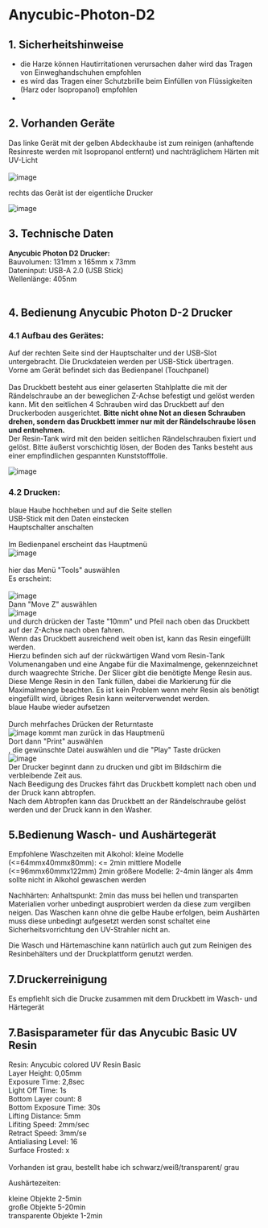 # Anycubic-Photon-D2
## 1. Sicherheitshinweise
- die Harze können Hautirritationen verursachen daher wird das Tragen von Einweghandschuhen empfohlen<br>
- es wird das Tragen einer Schutzbrille beim Einfüllen von Flüssigkeiten (Harz oder Isopropanol) empfohlen<br>
- 

## 2. Vorhanden Geräte
Das linke Gerät mit der gelben Abdeckhaube ist zum reinigen (anhaftende Resinreste werden mit Isopropanol entfernt) und nachträglichem Härten mit UV-Licht<br>
<br>
![image](https://github.com/makerspace-wi/Anycubic-Photon-D2/assets/126797902/80e512b4-5a34-4ffb-9f82-badab4c5515c)


rechts das Gerät ist der eigentliche Drucker<br>


![image](https://github.com/makerspace-wi/Anycubic-Photon-D2/assets/126797902/92d574fc-f1d7-408b-8994-8d4bbd0884aa)
<br>
## 3. Technische Daten
<b>Anycubic Photon D2 Drucker:</b><br>
  Bauvolumen: 131mm x 165mm x 73mm <br>
  Dateninput: USB-A 2.0 (USB Stick) <br>
  Wellenlänge: 405nm <br>
<br>  





## 4. Bedienung Anycubic Photon D-2 Drucker<br>
### 4.1 Aufbau des Gerätes:
Auf der rechten Seite sind der Hauptschalter und der USB-Slot untergebracht. Die Druckdateien werden per USB-Stick übertragen.<br>
Vorne am Gerät befindet sich das Bedienpanel (Touchpanel)<br>
<br>
Das Druckbett besteht aus einer gelaserten Stahlplatte die mit der Rändelschraube an der beweglichen Z-Achse befestigt und gelöst werden kann. Mit den seitlichen 4 Schrauben wird das Druckbett auf den Druckerboden ausgerichtet. <b>Bitte nicht ohne Not an diesen Schrauben drehen, sondern das Druckbett immer nur mit der Rändelschraube lösen und entnehmen.</b><br>
Der Resin-Tank wird mit den beiden seitlichen Rändelschrauben fixiert und gelöst. Bitte äußerst vorschichtig lösen, der Boden des Tanks besteht aus einer empfindlichen gespannten Kunststofffolie.<br>

![image](https://github.com/makerspace-wi/Anycubic-Photon-D2/assets/126797902/8564bbf8-2598-436a-9f87-0dad66c61348)

 ### 4.2 Drucken:<br>
  blaue Haube hochheben und auf die Seite stellen<br>
  USB-Stick mit den Daten einstecken<br>
  Hauptschalter anschalten<br>
  <br>
  Im Bedienpanel erscheint das Hauptmenü<br>
  ![image](https://github.com/makerspace-wi/Anycubic-Photon-D2/assets/126797902/d1b7887b-b49a-4d38-b2d8-b7b292b17c1b)<br>
  <br>
hier das Menü "Tools" auswählen<br>
Es erscheint:<br>
<br>
  ![image](https://github.com/makerspace-wi/Anycubic-Photon-D2/assets/126797902/d826a4e0-e869-41f3-ba94-4cb76be520b5)
<br>
Dann "Move Z" auswählen<br>
![image](https://github.com/makerspace-wi/Anycubic-Photon-D2/assets/126797902/75fe8db6-f163-4f5b-96ce-dbc8c6617bcf)
<br>
und durch drücken der Taste "10mm" und Pfeil nach oben das Druckbett auf der Z-Achse nach oben fahren.<br>
Wenn das Druckbett ausreichend weit oben ist, kann das Resin eingefüllt werden.<br>
Hierzu befinden sich auf der rückwärtigen Wand vom Resin-Tank Volumenangaben und eine Angabe für die Maximalmenge, gekennzeichnet durch waagrechte Striche. Der Slicer gibt die benötigte Menge Resin aus. Diese Menge Resin in den Tank füllen, dabei die Markierung für die Maximalmenge beachten. Es ist kein Problem wenn mehr Resin als benötigt eingefüllt wird, übriges Resin kann weiterverwendet werden.
<br>
blaue Haube wieder aufsetzen<br>
<br>
Durch mehrfaches Drücken der Returntaste<br>
![image](https://github.com/makerspace-wi/Anycubic-Photon-D2/assets/126797902/a5e1af36-5444-4378-9149-210148c6a5e5)
kommt man zurück in das Hauptmenü<br>
Dort dann "Print" auswählen<br>, die gewünschte Datei auswählen und die "Play" Taste drücken<br>
![image](https://github.com/makerspace-wi/Anycubic-Photon-D2/assets/126797902/5c9e8aba-3135-492e-b076-1c6f6021f47c)<br>
Der Drucker beginnt dann zu drucken und gibt im Bildschirm die verbleibende Zeit aus.<br>
Nach Beedigung des Druckes fährt das Druckbett komplett nach oben und der Druck kann abtropfen.<br>
Nach dem Abtropfen kann das Druckbett an der Rändelschraube gelöst werden und der Druck kann in den Washer.

## 5.Bedienung Wasch- und Aushärtegerät

Empfohlene Waschzeiten mit Alkohol:
kleine Modelle (<=64mmx40mmx80mm): <= 2min
mittlere Modelle (<=96mmx60mmx122mm) 2min
größere Modelle: 2-4min
länger als 4mm sollte nicht in Alkohol gewaschen werden

Nachhärten:
Anhaltspunkt: 2min
das muss bei hellen und transparten Materialien vorher unbedingt ausprobiert werden da diese zum vergilben neigen.
Das Waschen kann ohne die gelbe Haube erfolgen, beim Aushärten muss diese unbedingt aufgesetzt werden sonst schaltet eine Sicherheitsvorrichtung den UV-Strahler nicht an.

Die Wasch und Härtemaschine kann natürlich auch gut zum Reinigen des Resinbehälters und der Druckplattform genutzt werden. 


## 7.Druckerreinigung
Es empfiehlt sich die Drucke zusammen mit dem Druckbett im Wasch- und Härtegerät



## 7.Basisparameter für das Anycubic Basic UV Resin<br>
Resin: Anycubic colored UV Resin Basic<br>
Layer Height: 0,05mm<br>
Exposure Time: 2,8sec<br>
Light Off Time: 1s<br>
Bottom Layer count: 8<br>
Bottom Exposure Time: 30s<br>
Lifting Distance: 5mm<br>
Lifiting Speed: 2mm/sec<br>
Retract Speed: 3mm/se<br>
Antialiasing Level: 16<br>
Surface Frosted: x<br>
<br>
Vorhanden ist grau, bestellt habe ich schwarz/weiß/transparent/ grau<br>


Aushärtezeiten:<br>

kleine Objekte 2-5min<br>
große Objekte 5-20min<br>
transparente Objekte  1-2min<br>


